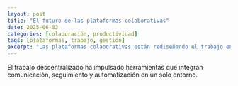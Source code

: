 ```yaml
---
layout: post
title: "El futuro de las plataformas colaborativas"
date: 2025-06-03
categories: [colaboración, productividad]
tags: [plataformas, trabajo, gestión]
excerpt: "Las plataformas colaborativas están rediseñando el trabajo en equipo y la gestión de proyectos."
---
```


El trabajo descentralizado ha impulsado herramientas que integran comunicación, seguimiento y automatización en un solo entorno.

<!-- Desarrollo del artículo -->
